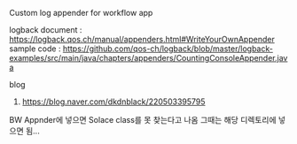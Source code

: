 Custom log appender for workflow app

logback document : https://logback.qos.ch/manual/appenders.html#WriteYourOwnAppender
sample code : https://github.com/qos-ch/logback/blob/master/logback-examples/src/main/java/chapters/appenders/CountingConsoleAppender.java

blog 
1. https://blog.naver.com/dkdnblack/220503395795



BW Appnder에 넣으면 Solace class를 못 찾는다고 나옴
그때는 해당 디렉토리에 넣으면 됨...